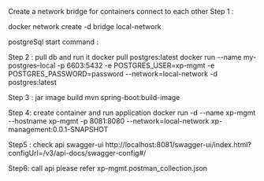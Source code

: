 Create a network bridge for containers connect to each other
Step 1 :

docker network create -d bridge local-network

postgreSql start command :

Step 2 : pull db and run it 
docker pull postgres:latest
docker run --name my-postgres-local -p 6603:5432 -e POSTGRES_USER=xp-mgmt -e POSTGRES_PASSWORD=password --network=local-network -d postgres:latest


Step 3 : jar image build
    mvn spring-boot:build-image

Step 4: create container and run application
docker run -d --name xp-mgmt --hostname xp-mgmt -p 8081:8080 --network=local-network xp-management:0.0.1-SNAPSHOT


Step5 : check api swagger-ui
http://localhost:8081/swagger-ui/index.html?configUrl=/v3/api-docs/swagger-config#/

Step6: call api please refer xp-mgmt.postman_collection.json

